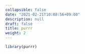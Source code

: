 ```yaml
---
collapsible: false
date: "2021-02-21T10:08:56+09:00"
description: null
draft: false
title: purrr
weight: 2
---
```



```r
library(purrr)
```
